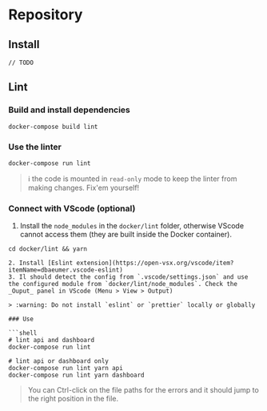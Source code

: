 # Repository

## Install

```
// TODO
```

## Lint

### Build and install dependencies

```shell
docker-compose build lint
```

### Use the linter

```shell
docker-compose run lint
```

> :information_source: the code is mounted in `read-only` mode to keep the linter from making changes. Fix'em yourself!

### Connect with VScode (optional)

1. Install the `node_modules` in the `docker/lint` folder, otherwise VScode cannot access them (they are built inside the Docker container).

```shell
cd docker/lint && yarn

2. Install [Eslint extension](https://open-vsx.org/vscode/item?itemName=dbaeumer.vscode-eslint)
3. Il should detect the config from `.vscode/settings.json` and use the configured module from `docker/lint/node_modules`. Check the _Ouput_ panel in VScode (Menu > View > Output)

> :warning: Do not install `eslint` or `prettier` locally or globally

### Use

```shell
# lint api and dashboard
docker-compose run lint

# lint api or dashboard only
docker-compose run lint yarn api
docker-compose run lint yarn dashboard
```

> You can Ctrl-click on the file paths for the errors and it should jump to the right position in the file.
